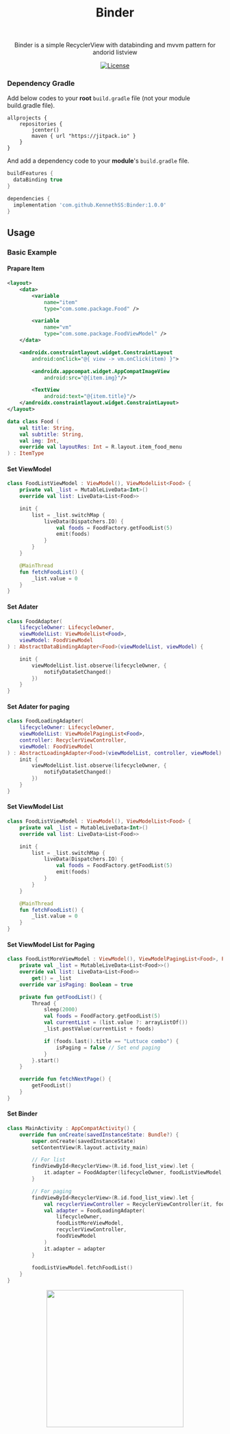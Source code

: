 <h1 align="center">Binder</h1></br>

<p align="center">
Binder is a simple RecyclerView with databinding and mvvm pattern for andorid listview
</p>

<p align="center">
  <a href="https://opensource.org/licenses/Apache-2.0"><img alt="License" src="https://img.shields.io/badge/License-Apache%202.0-blue.svg"/></a>
</p>

### Dependency Gradle 
Add below codes to your **root** `build.gradle` file (not your module build.gradle file).
```
allprojects {
    repositories {
        jcenter()
        maven { url "https://jitpack.io" }
    }
}
```

And add a dependency code to your **module**'s `build.gradle` file.
```gradle
buildFeatures {
  dataBinding true
}
```

```gradle
dependencies {
  implementation 'com.github.KennethSS:Binder:1.0.0'
}
```


## Usage
### Basic Example

#### Prapare Item
```xml
<layout>
    <data>
        <variable
            name="item"
            type="com.some.package.Food" />

        <variable
            name="vm"
            type="com.some.package.FoodViewModel" />
    </data>

    <androidx.constraintlayout.widget.ConstraintLayout
        android:onClick="@{ view -> vm.onClick(item) }">

        <androidx.appcompat.widget.AppCompatImageView
            android:src="@{item.img}"/>

        <TextView
            android:text="@{item.title}"/>
    </androidx.constraintlayout.widget.ConstraintLayout>
</layout>
```

```kotlin
data class Food (
    val title: String,
    val subtitle: String,
    val img: Int,
    override val layoutRes: Int = R.layout.item_food_menu
) : ItemType
```




#### Set ViewModel
```kotlin
class FoodListViewModel : ViewModel(), ViewModelList<Food> {
    private val _list = MutableLiveData<Int>()
    override val list: LiveData<List<Food>>

    init {
        list = _list.switchMap {
            liveData(Dispatchers.IO) {
                val foods = FoodFactory.getFoodList(5)
                emit(foods)
            }
        }
    }

    @MainThread
    fun fetchFoodList() {
        _list.value = 0
    }
}
```

#### Set Adater
```kotlin
class FoodAdapter(
    lifecycleOwner: LifecycleOwner,
    viewModelList: ViewModelList<Food>,
    viewModel: FoodViewModel
) : AbstractDataBindingAdapter<Food>(viewModelList, viewModel) {

    init {
        viewModelList.list.observe(lifecycleOwner, {
            notifyDataSetChanged()
        })
    }
}
```

#### Set Adater for paging
```kotlin
class FoodLoadingAdapter(
    lifecycleOwner: LifecycleOwner,
    viewModelList: ViewModelPagingList<Food>,
    controller: RecyclerViewController,
    viewModel: FoodViewModel
) : AbstractLoadingAdapter<Food>(viewModelList, controller, viewModel) {
    init {
        viewModelList.list.observe(lifecycleOwner, {
            notifyDataSetChanged()
        })
    }
}
```

#### Set ViewModel List
```kotlin
class FoodListViewModel : ViewModel(), ViewModelList<Food> {
    private val _list = MutableLiveData<Int>()
    override val list: LiveData<List<Food>>

    init {
        list = _list.switchMap {
            liveData(Dispatchers.IO) {
                val foods = FoodFactory.getFoodList(5)
                emit(foods)
            }
        }
    }

    @MainThread
    fun fetchFoodList() {
        _list.value = 0
    }
}
```

#### Set ViewModel List for Paging
```kotlin
class FoodListMoreViewModel : ViewModel(), ViewModelPagingList<Food>, PagingListener {
    private val _list = MutableLiveData<List<Food>>()
    override val list: LiveData<List<Food>>
        get() = _list
    override var isPaging: Boolean = true

    private fun getFoodList() {
        Thread {
            sleep(2000)
            val foods = FoodFactory.getFoodList(5)
            val currentList = (list.value ?: arrayListOf())
            _list.postValue(currentList + foods)

            if (foods.last().title == "Luttuce combo") {
                isPaging = false // Set end paging
            }
        }.start()
    }

    override fun fetchNextPage() {
        getFoodList()
    }
}
```

#### Set Binder 
```kotlin
class MainActivity : AppCompatActivity() {
    override fun onCreate(savedInstanceState: Bundle?) {
        super.onCreate(savedInstanceState)
        setContentView(R.layout.activity_main)

        // For list
        findViewById<RecyclerView>(R.id.food_list_view).let {
            it.adapter = FoodAdapter(lifecycleOwner, foodListViewModel, foodViewModel)
        }

        // For paging
        findViewById<RecyclerView>(R.id.food_list_view).let {
            val recyclerViewController = RecyclerViewController(it, foodListMoreViewModel)
            val adapter = FoodLoadingAdapter(
                lifecycleOwner,
                foodListMoreViewModel,
                recyclerViewController,
                foodViewModel
            )
            it.adapter = adapter
        }
        
        foodListViewModel.fetchFoodList()
    }
}
```

<p align="center">
  <img width="320" src="https://user-images.githubusercontent.com/39362939/95305625-32dd3400-08c1-11eb-88b3-92be623a5aca.gif">
</p>
